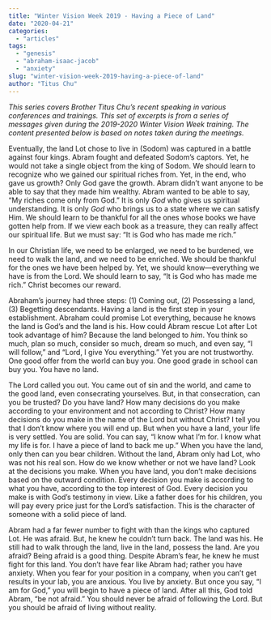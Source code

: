 ```yaml
---
title: "Winter Vision Week 2019 - Having a Piece of Land"
date: "2020-04-21"
categories: 
  - "articles"
tags: 
  - "genesis"
  - "abraham-isaac-jacob"
  - "anxiety"
slug: "winter-vision-week-2019-having-a-piece-of-land"
author: "Titus Chu"
---
```


_This series covers Brother Titus Chu’s recent speaking in various conferences and trainings. This set of excerpts is from a series of messages given during the 2019-2020 Winter Vision Week training. The content presented below is based on notes taken during the meetings._

Eventually, the land Lot chose to live in (Sodom) was captured in a battle against four kings. Abram fought and defeated Sodom’s captors. Yet, he would not take a single object from the king of Sodom. We should learn to recognize who we gained our spiritual riches from. Yet, in the end, who gave us growth? Only God gave the growth. Abram didn’t want anyone to be able to say that they made him wealthy. Abram wanted to be able to say, “My riches come only from God.” It is only _God_ who gives us spiritual understanding. It is only _God_ who brings us to a state where we can satisfy Him. We should learn to be thankful for all the ones whose books we have gotten help from. If we view each book as a treasure, they can really affect our spiritual life. But we must say: “It is God who has made me rich.”

In our Christian life, we need to be enlarged, we need to be burdened, we need to walk the land, and we need to be enriched. We should be thankful for the ones we have been helped by. Yet, we should know—everything we have is from the Lord. We should learn to say, “It is God who has made me rich.” Christ becomes our reward.

Abraham’s journey had three steps: (1) Coming out, (2) Possessing a land, (3) Begetting descendants. Having a land is the first step in your establishment. Abraham could promise Lot everything, because he knows the land is God’s and the land is his. How could Abram rescue Lot after Lot took advantage of him? Because the land belonged to _him_. You think so much, plan so much, consider so much, dream so much, and even say, “I will follow,” and “Lord, I give You everything.” Yet you are not trustworthy. One good offer from the world can buy you. One good grade in school can buy you. You have no land.

The Lord called you out. You came out of sin and the world, and came to the good land, even consecrating yourselves. But, in that consecration, can you be trusted? Do you have land? How many decisions do you make according to your environment and not according to Christ? How many decisions do you make in the name of the Lord but without Christ? I tell you that I don’t know where you will end up. But when you have a land, your life is very settled. You are solid. You can say, “I know what I’m for. I know what my life is for. I have a piece of land to back me up.” When you have the land, only then can you bear children. Without the land, Abram only had Lot, who was not his real son. How do we know whether or not we have land? Look at the decisions you make. When you have land, you don’t make decisions based on the outward condition. Every decision you make is according to what you have, according to the top interest of God. Every decision you make is with God’s testimony in view. Like a father does for his children, you will pay every price just for the Lord’s satisfaction. This is the character of someone with a solid piece of land.   

Abram had a far fewer number to fight with than the kings who captured Lot. He was afraid. But, he knew he couldn’t turn back. The land was his. He still had to walk through the land, live in the land, possess the land. Are you afraid? Being afraid is a good thing. Despite Abram’s fear, he knew he must fight for this land. You don’t have fear like Abram had; rather you have anxiety. When you fear for your position in a company, when you can’t get results in your lab, you are anxious. You live by anxiety. But once you say, “I am for God,” you will begin to have a piece of land. After all this, God told Abram, “be not afraid.” You should never be afraid of following the Lord. But you should be afraid of living without reality.
